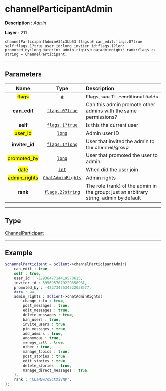 # channelParticipantAdmin

**Description** : *Admin*

**Layer** : 211

```tl
channelParticipantAdmin#34c3bb53 flags:# can_edit:flags.0?true self:flags.1?true user_id:long inviter_id:flags.1?long promoted_by:long date:int admin_rights:ChatAdminRights rank:flags.2?string = ChannelParticipant;
```

---

## Parameters

| Name | Type | Description |
| :---: | :---: | :--- |
| <mark>flags</mark> | [`#`](type/#) | Flags, see TL conditional fields |
| **can_edit** | [`flags.0?true`](type/true) | Can this admin promote other admins with the same permissions? |
| **self** | [`flags.1?true`](type/true) | Is this the current user |
| <mark>user_id</mark> | [`long`](type/long) | Admin user ID |
| **inviter_id** | [`flags.1?long`](type/long) | User that invited the admin to the channel/group |
| <mark>promoted_by</mark> | [`long`](type/long) | User that promoted the user to admin |
| <mark>date</mark> | [`int`](type/int) | When did the user join |
| <mark>admin_rights</mark> | [`ChatAdminRights`](type/ChatAdminRights) | Admin rights |
| **rank** | [`flags.2?string`](type/string) | The role (rank) of the admin in the group: just an arbitrary string, admin by default |

---

## Type

[ChannelParticipant](type/ChannelParticipant)

---

## Example

```php
$channelParticipant = $client->channelParticipantAdmin(
	can_edit : true,
	self : true,
	user_id : -1993647714419570615,
	inviter_id : 3956957079229358937,
	promoted_by : -4227342534522038677,
	date : 94,
	admin_rights : $client->chatAdminRights(
		change_info : true,
		post_messages : true,
		edit_messages : true,
		delete_messages : true,
		ban_users : true,
		invite_users : true,
		pin_messages : true,
		add_admins : true,
		anonymous : true,
		manage_call : true,
		other : true,
		manage_topics : true,
		post_stories : true,
		edit_stories : true,
		delete_stories : true,
		manage_direct_messages : true,
	),
	rank : 'CLaM0w7oSctXiVNP',
);
```